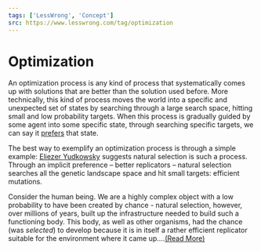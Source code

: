 ```yaml
---
tags: ['LessWrong', 'Concept']
src: https://www.lesswrong.com/tag/optimization
---
```


# Optimization
An optimization process is any kind of process that systematically comes up with solutions that are better than the solution used before. More technically, this kind of process moves the world into a specific and unexpected set of states by searching through a large search space, hitting small and low probability targets. When this process is gradually guided by some agent into some specific state, through searching specific targets, we can say it [prefers](https://www.lesswrong.com/tag/preference) that state.

The best way to exemplify an optimization process is through a simple example: [Eliezer Yudkowsky](https://www.lesswrong.com/tag/eliezer-yudkowsky) suggests natural selection is such a process. Through an implicit preference – better replicators – natural selection searches all the genetic landscape space and hit small targets: efficient mutations.

Consider the human being. We are a highly complex object with a low probability to have been created by chance - natural selection, however, over millions of years, built up the infrastructure needed to build such a functioning body. This body, as well as other organisms, had the chance (was *selected*) to develop because it is in itself a rather efficient replicator suitable for the environment where it came up....[(Read More)]()


